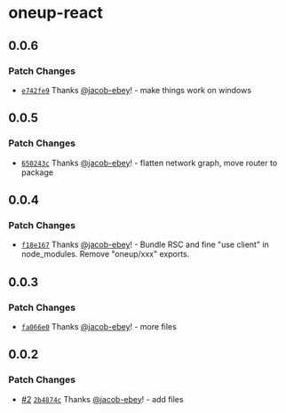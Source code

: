 # oneup-react

## 0.0.6

### Patch Changes

- [`e742fe9`](https://github.com/jacob-ebey/oneup/commit/e742fe995df5d8a98de3ee607a53f9cb1919b09a) Thanks [@jacob-ebey](https://github.com/jacob-ebey)! - make things work on windows

## 0.0.5

### Patch Changes

- [`650243c`](https://github.com/jacob-ebey/oneup/commit/650243ca750b1ce05082eb582b37bc22aad51469) Thanks [@jacob-ebey](https://github.com/jacob-ebey)! - flatten network graph, move router to package

## 0.0.4

### Patch Changes

- [`f18e167`](https://github.com/jacob-ebey/oneup/commit/f18e16707b8d085bd798913229b3567a43b295f8) Thanks [@jacob-ebey](https://github.com/jacob-ebey)! - Bundle RSC and fine "use client" in node_modules. Remove "oneup/xxx" exports.

## 0.0.3

### Patch Changes

- [`fa066e0`](https://github.com/jacob-ebey/oneup/commit/fa066e0ef61a90b33a0a909d9abf79408c99b78d) Thanks [@jacob-ebey](https://github.com/jacob-ebey)! - more files

## 0.0.2

### Patch Changes

- [#2](https://github.com/jacob-ebey/oneup/pull/2) [`2b4874c`](https://github.com/jacob-ebey/oneup/commit/2b4874cd67ce118977fe3ebb1d50b892109e07d9) Thanks [@jacob-ebey](https://github.com/jacob-ebey)! - add files

